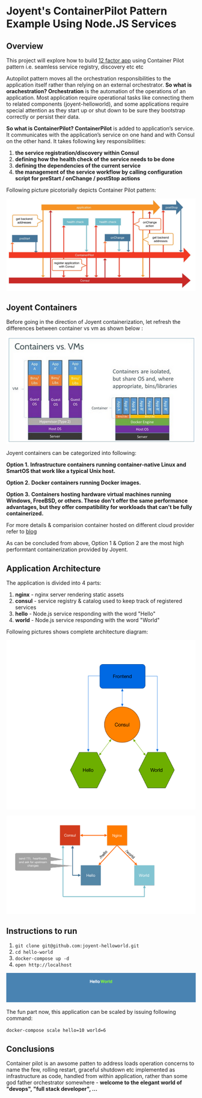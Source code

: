 # Joyent's ContainerPilot Pattern Example Using Node.JS Services

## Overview

This project will explore how to build [12 factor app](https://12factor.net) using Container Pilot pattern i.e. seamless service registry, discovery etc etc

Autopilot pattern moves all the orchestration responsibilities to the application itself rather than relying on an external orchestrator. **So what is orachestration? Orchestration** is the automation of the operations of an application. Most application require operational tasks like connecting them to related components (joyent-helloworld), and some applications require special attention as they start up or shut down to be sure they bootstrap correctly or persist their data.

**So what is ContainerPilot? ContainerPilot** is added to application’s service. It communicates with the application’s service on one hand and with Consul on the other hand. It takes following key responsibilities:
1. __the service registration/discovery within Consul__
2. __defining how the health check of the service needs to be done__
3. __defining the dependencies of the current service__
4. __the management of the service workflow by calling configuration script for preStart / onChange / postStop actions__

Following picture picotorially depicts Container Pilot pattern:

![Container Piolot](ContainerPilot.jpg)

## Joyent Containers

Before going in the direction of Joyent containerization, let refresh the differences between container vs vm as shown below :

![Container](JoyentContainer.png)


Joyent containers can be categorized into following:

**Option 1.** __Infrastructure containers running container-native Linux and SmartOS that work like a typical Unix host.__

**Option 2.** __Docker containers running Docker images.__

**Option 3.** __Containers hosting hardware virtual machines running Windows, FreeBSD, or others. These don't offer the same performance advantages, but they offer compatibility for workloads that can't be fully containerized.__

For more details & comparision container hosted on different cloud provider refer to [blog](https://www.joyent.com/blog/understanding-triton-containers)

As can be concluded from above, Option 1 & Option 2 are the most high performtant containerization provided by Joyent.

## Application Architecture
The application is divided into 4 parts:

1. **nginx** - nginx server rendering static assets
2. **consul** - service registry & catalog used to keep track of registered services
3. **hello** - Node.js service responding with the word "Hello"
4. **world** - Node.js service responding with the word "World"

Following pictures shows complete architecture diagram:

![HelloWorld](hello-world.png)


![Joyent Arch Diagram](joyent-arch-diagram.jpg)

## Instructions to run

1. `git clone git@github.com:joyent-helloworld.git`
2. `cd hello-world`
3. `docker-compose up -d`
4. `open http://localhost`

![HelloWorld](HelloWorld.png)

The fun part now, this application can be scaled by issuing following command:

`docker-compose scale hello=10 world=6`

## Conclusions
Container pilot is an awsome patten to address loads operation concerns to name the few, rolling restart, graceful shutdown etc implemented as infrastructure as code, handled from within application, rather than some god father orchestrator somewhere - **welcome to the elegant world of "devops", "full stack developer", ...**
